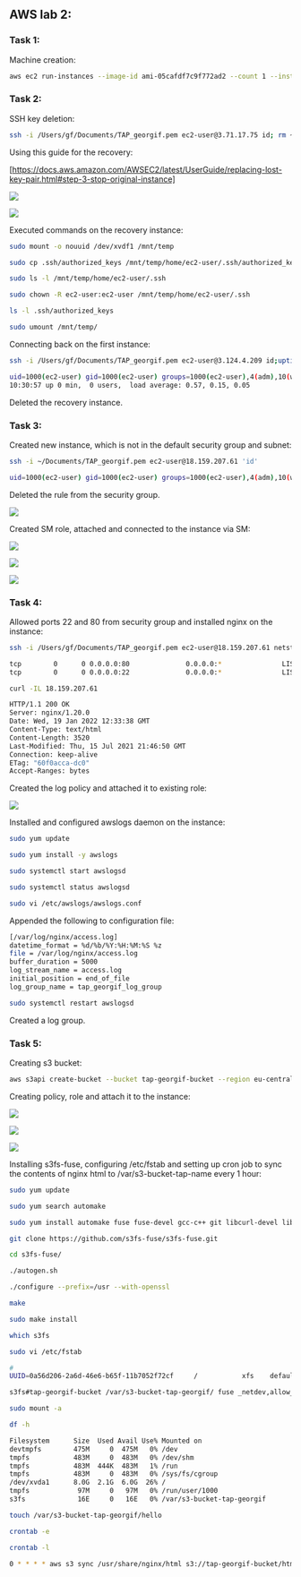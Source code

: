 ## AWS lab 2:

### Task 1:
Machine creation:

```bash
aws ec2 run-instances --image-id ami-05cafdf7c9f772ad2 --count 1 --instance-type t2.micro --key-name TAP_georgif --security-group-ids sg-0523f8a9602301934 --subnet-id subnet-0f5550982c861d958
```

### Task 2:

SSH key deletion:

```bash
ssh -i /Users/gf/Documents/TAP_georgif.pem ec2-user@3.71.17.75 id; rm ~/.ssh/authorized_keys
```

Using this guide for the recovery:

[https://docs.aws.amazon.com/AWSEC2/latest/UserGuide/replacing-lost-key-pair.html#step-3-stop-original-instance]

![](recovery_instance)

![](volume)

Executed commands on the recovery instance:

```bash
sudo mount -o nouuid /dev/xvdf1 /mnt/temp

sudo cp .ssh/authorized_keys /mnt/temp/home/ec2-user/.ssh/authorized_keys

sudo ls -l /mnt/temp/home/ec2-user/.ssh

sudo chown -R ec2-user:ec2-user /mnt/temp/home/ec2-user/.ssh

ls -l .ssh/authorized_keys 

sudo umount /mnt/temp/
```

Connecting back on the first instance:

```bash
ssh -i /Users/gf/Documents/TAP_georgif.pem ec2-user@3.124.4.209 id;uptime
```

```bash
uid=1000(ec2-user) gid=1000(ec2-user) groups=1000(ec2-user),4(adm),10(wheel),190(systemd-journal)
10:30:57 up 0 min,  0 users,  load average: 0.57, 0.15, 0.05
```

Deleted the recovery instance.

### Task 3:

Created new instance, which is not in the default security group and subnet:

```bash
ssh -i ~/Documents/TAP_georgif.pem ec2-user@18.159.207.61 'id'
```

```bash
uid=1000(ec2-user) gid=1000(ec2-user) groups=1000(ec2-user),4(adm),10(wheel),190(systemd-journal)
```

Deleted the rule from the security group.

![](deleted_rule.png)

Created SM role, attached and connected to the instance via SM:

![](role_created.png)

![](role_attached.png)

![](connected_sm.png)

### Task 4:

Allowed ports 22 and 80 from security group and installed nginx on the instance:

```bash
ssh -i /Users/gf/Documents/TAP_georgif.pem ec2-user@18.159.207.61 netstat -4ltn | grep "22\|80"
```

```bash
tcp        0      0 0.0.0.0:80              0.0.0.0:*               LISTEN     
tcp        0      0 0.0.0.0:22              0.0.0.0:*               LISTEN     
```

```bash
curl -IL 18.159.207.61
```

```bash
HTTP/1.1 200 OK
Server: nginx/1.20.0
Date: Wed, 19 Jan 2022 12:33:38 GMT
Content-Type: text/html
Content-Length: 3520
Last-Modified: Thu, 15 Jul 2021 21:46:50 GMT
Connection: keep-alive
ETag: "60f0acca-dc0"
Accept-Ranges: bytes
```

Created the log policy and attached it to existing role:

![](log_policy)

Installed and configured awslogs daemon on the instance:

```bash
sudo yum update 

sudo yum install -y awslogs

sudo systemctl start awslogsd

sudo systemctl status awslogsd

sudo vi /etc/awslogs/awslogs.conf 
```

Appended the following to configuration file:

```bash
[/var/log/nginx/access.log]
datetime_format = %d/%b/%Y:%H:%M:%S %z
file = /var/log/nginx/access.log
buffer_duration = 5000
log_stream_name = access.log
initial_position = end_of_file
log_group_name = tap_georgif_log_group
```

```bash
sudo systemctl restart awslogsd
```

Created a log group.

### Task 5:

Creating s3 bucket:

```bash
aws s3api create-bucket --bucket tap-georgif-bucket --region eu-central-1 --create-bucket-configuration LocationConstraint=eu-central-1
```

Creating policy, role and attach it to the instance:

![](s3_policy.png)

![](s3_role.png)

![](role_to_instance.png)

Installing s3fs-fuse, configuring /etc/fstab and setting up cron job to sync the contents of nginx html to /var/s3-bucket-tap-name every 1 hour:

```bash 
sudo yum update

sudo yum search automake

sudo yum install automake fuse fuse-devel gcc-c++ git libcurl-devel libxml2-devel make openssl-devel

git clone https://github.com/s3fs-fuse/s3fs-fuse.git

cd s3fs-fuse/

./autogen.sh 

./configure --prefix=/usr --with-openssl

make

sudo make install

which s3fs

sudo vi /etc/fstab 
```

```bash
#
UUID=0a56d206-2a6d-46e6-b65f-11b7052f72cf     /           xfs    defaults,noatime  1   1

s3fs#tap-georgif-bucket /var/s3-bucket-tap-georgif/ fuse _netdev,allow_other,uid=1002,gid=1002,iam_role=TAP_georgif_s3_programmatic_role,use_cache=/tmp,url=https://s3.eu-central-1.amazonaws.com 0 0
```

```bash
sudo mount -a

df -h
```

```bash
Filesystem      Size  Used Avail Use% Mounted on
devtmpfs        475M     0  475M   0% /dev
tmpfs           483M     0  483M   0% /dev/shm
tmpfs           483M  444K  483M   1% /run
tmpfs           483M     0  483M   0% /sys/fs/cgroup
/dev/xvda1      8.0G  2.1G  6.0G  26% /
tmpfs            97M     0   97M   0% /run/user/1000
s3fs             16E     0   16E   0% /var/s3-bucket-tap-georgif
```

```bash
touch /var/s3-bucket-tap-georgif/hello 

crontab -e

crontab -l
```
   
```bash
0 * * * * aws s3 sync /usr/share/nginx/html s3://tap-georgif-bucket/html
```
